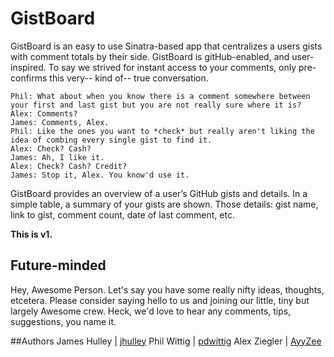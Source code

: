 GistBoard
=========

GistBoard is an easy to use Sinatra-based app that centralizes a users gists with comment totals by their side. GistBoard is gitHub-enabled, and user-inspired. To say we strived for instant access to your comments, only pre-confirms this very-- kind of-- true conversation.
 

```
Phil: What about when you know there is a comment somewhere between your first and last gist but you are not really sure where it is? 
Alex: Comments?
James: Comments, Alex. 
Phil: Like the ones you want to *check* but really aren't liking the idea of combing every single gist to find it.
Alex: Check? Cash? 
James: Ah, I like it. 
Alex: Check? Cash? Credit?
James: Stop it, Alex. You know'd use it.
```


GistBoard provides an overview of a user’s GitHub gists and details. In a simple table, a summary of your gists are shown. Those details: gist name, link to gist, comment count, date of last comment, etc. 

**This is v1.**

## Future-minded
Hey, Awesome Person. Let's say you have some really nifty ideas, thoughts, etcetera. Please consider saying hello to us and joining our little, tiny but largely Awesome crew. Heck, we'd love to hear any comments, tips, suggestions, you name it.

 
##Authors
James Hulley | [jhulley](https://github.com/jhulley)
Phil Wittig | [pdwittig](https://github.com/pdwittig)
Alex Ziegler | [AyyZee](https://github.com/Ayyzee)


